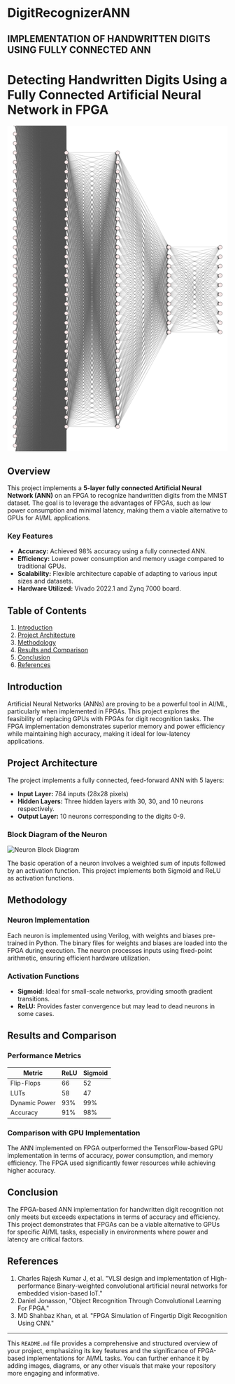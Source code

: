 # DigitRecognizerANN
IMPLEMENTATION OF HANDWRITTEN DIGITS USING FULLY CONNECTED ANN
---

# Detecting Handwritten Digits Using a Fully Connected Artificial Neural Network in FPGA

![Neuron Block Diagram](./Proposed_Architecture_of_neuron.png)
 <!-- Add a relevant image or illustration -->

## Overview

This project implements a **5-layer fully connected Artificial Neural Network (ANN)** on an FPGA to recognize handwritten digits from the MNIST dataset. The goal is to leverage the advantages of FPGAs, such as low power consumption and minimal latency, making them a viable alternative to GPUs for AI/ML applications.

### Key Features

- **Accuracy:** Achieved 98% accuracy using a fully connected ANN.
- **Efficiency:** Lower power consumption and memory usage compared to traditional GPUs.
- **Scalability:** Flexible architecture capable of adapting to various input sizes and datasets.
- **Hardware Utilized:** Vivado 2022.1 and Zynq 7000 board.

## Table of Contents

1. [Introduction](#introduction)
2. [Project Architecture](#project-architecture)
3. [Methodology](#methodology)
4. [Results and Comparison](#results-and-comparison)
5. [Conclusion](#conclusion)
6. [References](#references)

## Introduction

Artificial Neural Networks (ANNs) are proving to be a powerful tool in AI/ML, particularly when implemented in FPGAs. This project explores the feasibility of replacing GPUs with FPGAs for digit recognition tasks. The FPGA implementation demonstrates superior memory and power efficiency while maintaining high accuracy, making it ideal for low-latency applications.

## Project Architecture

The project implements a fully connected, feed-forward ANN with 5 layers:
- **Input Layer:** 784 inputs (28x28 pixels)
- **Hidden Layers:** Three hidden layers with 30, 30, and 10 neurons respectively.
- **Output Layer:** 10 neurons corresponding to the digits 0-9.

### Block Diagram of the Neuron

![Neuron Block Diagram](https://via.placeholder.com/500x300) <!-- Add neuron block diagram image -->

The basic operation of a neuron involves a weighted sum of inputs followed by an activation function. This project implements both Sigmoid and ReLU as activation functions.

## Methodology

### Neuron Implementation

Each neuron is implemented using Verilog, with weights and biases pre-trained in Python. The binary files for weights and biases are loaded into the FPGA during execution. The neuron processes inputs using fixed-point arithmetic, ensuring efficient hardware utilization.

### Activation Functions

- **Sigmoid:** Ideal for small-scale networks, providing smooth gradient transitions.
- **ReLU:** Provides faster convergence but may lead to dead neurons in some cases.

## Results and Comparison

### Performance Metrics

| Metric            | ReLU   | Sigmoid |
|-------------------|--------|---------|
| Flip-Flops        | 66     | 52      |
| LUTs              | 58     | 47      |
| Dynamic Power     | 93%    | 99%     |
| Accuracy          | 91%    | 98%     |

### Comparison with GPU Implementation

The ANN implemented on FPGA outperformed the TensorFlow-based GPU implementation in terms of accuracy, power consumption, and memory efficiency. The FPGA used significantly fewer resources while achieving higher accuracy.

## Conclusion

The FPGA-based ANN implementation for handwritten digit recognition not only meets but exceeds expectations in terms of accuracy and efficiency. This project demonstrates that FPGAs can be a viable alternative to GPUs for specific AI/ML tasks, especially in environments where power and latency are critical factors.

## References

1. Charles Rajesh Kumar J, et al. "VLSI design and implementation of High-performance Binary-weighted convolutional artificial neural networks for embedded vision-based IoT."
2. Daniel Jonasson, "Object Recognition Through Convolutional Learning For FPGA."
3. MD Shahbaz Khan, et al. "FPGA Simulation of Fingertip Digit Recognition Using CNN."

<!-- Add more references as needed -->

---

This `README.md` file provides a comprehensive and structured overview of your project, emphasizing its key features and the significance of FPGA-based implementations for AI/ML tasks. You can further enhance it by adding images, diagrams, or any other visuals that make your repository more engaging and informative.
